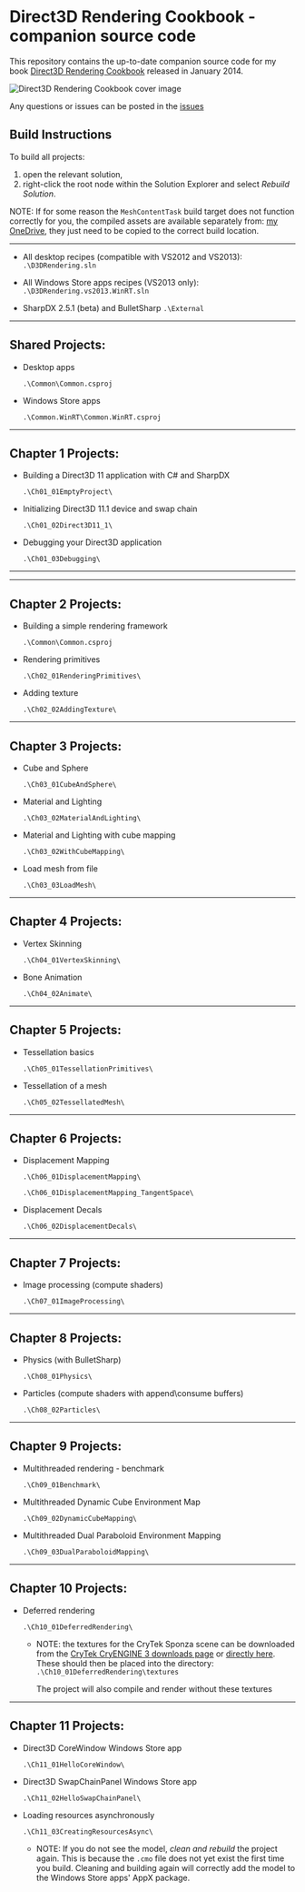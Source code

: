 # Direct3D Rendering Cookbook - companion source code
This repository contains the up-to-date companion source code for my book [Direct3D Rendering Cookbook](http://www.amazon.com/gp/product/B00HYQFGYI/ref=as_li_tl?ie=UTF8&camp=1789&creative=9325&creativeASIN=B00HYQFGYI&linkCode=as2&tag=spazzarama03-20&linkId=5CQLVOQWKPW7KDWK) released in January 2014.

![Direct3D Rendering Cookbook cover image](http://ws-na.amazon-adsystem.com/widgets/q?_encoding=UTF8&ASIN=B00HYQFGYI&Format=_SL160_&ID=AsinImage&MarketPlace=US&ServiceVersion=20070822&WS=1&tag=spazzarama03-20)

Any questions or issues can be posted in the [issues](https://github.com/spazzarama/Direct3D-Rendering-Cookbook/issues)

Build Instructions
------------------
To build all projects:
  1. open the relevant solution, 
  2. right-click the root node within the Solution Explorer 
     and select *Rebuild Solution*.

NOTE:
  If for some reason the `MeshContentTask` build target does not
  function correctly for you, the compiled assets are available
  separately from:
  [my OneDrive](https://onedrive.live.com/?cid=1E4B8ED6FFC56FDC&id=1E4B8ED6FFC56FDC%211800), they
  just need to be copied to the correct build location.

*****************************************

* All desktop recipes (compatible with VS2012 and VS2013):
`.\D3DRendering.sln`

* All Windows Store apps recipes (VS2013 only):
`.\D3DRendering.vs2013.WinRT.sln`

* SharpDX 2.5.1 (beta) and BulletSharp
`.\External`

*****************************************
Shared Projects:
-----------------------------------------
* Desktop apps

  `.\Common\Common.csproj`

* Windows Store apps

  `.\Common.WinRT\Common.WinRT.csproj`

*****************************************
Chapter 1 Projects:
-----------------------------------------

* Building a Direct3D 11 application with C# and SharpDX

  `.\Ch01_01EmptyProject\`

* Initializing Direct3D 11.1 device and swap chain

  `.\Ch01_02Direct3D11_1\`

* Debugging your Direct3D application

  `.\Ch01_03Debugging\`

*****************************************
-----------------------------------------
Chapter 2 Projects:
-----------------------------------------
* Building a simple rendering framework

  `.\Common\Common.csproj`

* Rendering primitives

  `.\Ch02_01RenderingPrimitives\`

* Adding texture

  `.\Ch02_02AddingTexture\`

*****************************************
Chapter 3 Projects:
-----------------------------------------
* Cube and Sphere

  `.\Ch03_01CubeAndSphere\`

* Material and Lighting

  `.\Ch03_02MaterialAndLighting\`

* Material and Lighting with cube mapping

  `.\Ch03_02WithCubeMapping\`

* Load mesh from file

  `.\Ch03_03LoadMesh\`

*****************************************
Chapter 4 Projects:
-----------------------------------------
* Vertex Skinning

  `.\Ch04_01VertexSkinning\`

* Bone Animation

  `.\Ch04_02Animate\`

*****************************************
Chapter 5 Projects:
-----------------------------------------
* Tessellation basics

  `.\Ch05_01TessellationPrimitives\`

* Tessellation of a mesh

  `.\Ch05_02TessellatedMesh\`

*****************************************
Chapter 6 Projects:
-----------------------------------------
* Displacement Mapping

  `.\Ch06_01DisplacementMapping\`

  `.\Ch06_01DisplacementMapping_TangentSpace\`

* Displacement Decals

  `.\Ch06_02DisplacementDecals\`

*****************************************
Chapter 7 Projects:
-----------------------------------------
* Image processing (compute shaders)

  `.\Ch07_01ImageProcessing\`

*****************************************
Chapter 8 Projects:
-----------------------------------------
* Physics (with BulletSharp)

  `.\Ch08_01Physics\`

* Particles (compute shaders with append\consume buffers)

  `.\Ch08_02Particles\`

*****************************************
Chapter 9 Projects:
-----------------------------------------
* Multithreaded rendering - benchmark

  `.\Ch09_01Benchmark\`

* Multithreaded Dynamic Cube Environment Map

  `.\Ch09_02DynamicCubeMapping\`

* Multithreaded Dual Paraboloid Environment Mapping

  `.\Ch09_03DualParaboloidMapping\`

*****************************************
Chapter 10 Projects:
-----------------------------------------
* Deferred rendering

  `.\Ch10_01DeferredRendering\`
    * NOTE: the textures for the CryTek Sponza scene can be downloaded
      from the [CryTek CryENGINE 3 downloads page](http://www.crytek.com/cryengine/cryengine3/downloads)
      or [directly here](http://www.crytek.com/download/sponza_textures.rar).
      These should then be placed into the directory: `.\Ch10_01DeferredRendering\textures`

      The project will also compile and render without these textures

*****************************************
Chapter 11 Projects:
-----------------------------------------
* Direct3D CoreWindow Windows Store app

  `.\Ch11_01HelloCoreWindow\`

* Direct3D SwapChainPanel Windows Store app

  `.\Ch11_02HelloSwapChainPanel\`

* Loading resources asynchronously

  `.\Ch11_03CreatingResourcesAsync\`
    * NOTE: If you do not see the model, *clean and rebuild* the
            project again. This is because the `.cmo` file does 
            not yet exist the first time you build. Cleaning and
            building again will correctly add the model to the 
            Windows Store apps' AppX package.
